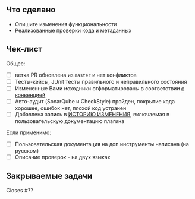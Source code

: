 ## Что сделано

<!-- Опишите изменения функциональности, Реализованные проверки кода, метаданных -->

- Опишите изменения функциональности
- Реализованные проверки кода и метаданных

<!-- Добавьте скриншоты если необходимо. При добавлении/изменении UI форм - скриншоты обязательны!  -->

## Чек-лист

<!-- 
Перед отправкой вашего PR на аудит пройдите по чек-листу, выполните задачи, отметьте каждый пункт (если применимо).
Если что-то не понятно - лучше уточните в чате.
-->

Общее:
- [ ] ветка PR обновлена из `master` и нет конфликтов
- [ ] Тесты-кейсы, JUnit тесты правильного и неправильного состояния
- [ ] Измененные Вами исходники отформатированы в соответствии [с конвенцией](docs/contributing/code_style.md)
- [ ] Авто-аудит (SonarQube и CheckStyle) пройден, покрытие кода хорошее, ошибок нет, плохой код устранен
- [ ] Добавлена запись в [ИСТОРИЮ ИЗМЕНЕНИЯ](CHANGELOG.md), включаемая в пользовательскую документацию плагина

Если применимо:
- [ ] Пользовательская документация на доп.инструменты написана (на русском)
- [ ] Описание проверок - на двух языках

## Закрываемые задачи

<!-- 
Укажите номер закрываемой задачи (обазятельно!)
Например: Closes #123
-->

Closes #??

<!-- 
С реквестом можно работать долго в статусе Draft (черновик).
По окончании работ, выполнению чек-листа - добавьте комментарий для начала аудита:
@1C-Company @marmyshev прошу сделать аудит
-->
